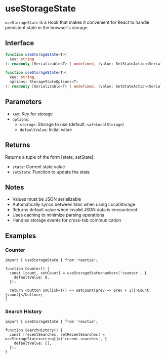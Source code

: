 # useStorageState

`useStorageState` is a Hook that makes it convenient for React to handle persistent state in the browser's storage.

## Interface

```ts
function useStorageState<T>(
  key: string
): readonly [Serializable<T> | undefined, (value: SetStateAction<Serializable<T> | undefined>) => void];

function useStorageState<T>(
  key: string,
  options: StorageStateOptions<T>
): readonly [Serializable<T> | undefined, (value: SetStateAction<Serializable<T> | undefined>) => void];
```

## Parameters

- `key`: Key for storage
- `options`:
  - `storage`: Storage to use (default: `safeLocalStorage`)
  - `defaultValue`: Initial value

## Returns

Returns a tuple of the form [state, setState]:

- `state`: Current state value
- `setState`: Function to update the state

## Notes

- Values must be JSON serializable
- Automatically syncs between tabs when using LocalStorage
- Returns default value when invalid JSON data is encountered
- Uses caching to minimize parsing operations
- Handles storage events for cross-tab communication

## Examples

### Counter

```tsx
import { useStorageState } from 'reactie';

function Counter() {
  const [count, setCount] = useStorageState<number>('counter', {
    defaultValue: 0,
  });

  return <button onClick={() => setCount(prev => prev + 1)}>Count: {count}</button>;
}
```

### Search History

```tsx
import { useStorageState } from 'reactie';

function SearchHistory() {
  const [recentSearches, setRecentSearches] = useStorageState<string[]>('recent-searches', {
    defaultValue: [],
  });
}
```
